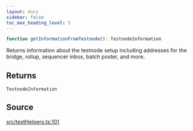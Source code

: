 ```yaml
---
layout: docs
sidebar: false
toc_max_heading_level: 5
---
```


```ts
function getInformationFromTestnode(): TestnodeInformation
```

Returns information about the testnode setup including addresses for the
bridge, rollup, sequencer inbox, batch poster, and more.

## Returns

`TestnodeInformation`

## Source

[src/testHelpers.ts:101](https://github.com/OffchainLabs/arbitrum-orbit-sdk/blob/cfcbd32d6879cf7817a33b24f062a0fd879ea257/src/testHelpers.ts#L101)
